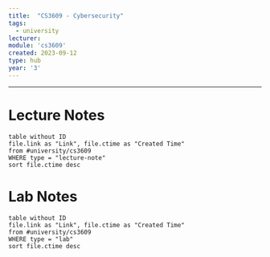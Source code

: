 ```yaml
---
title:  "CS3609 - Cybersecurity"
tags:
  - university
lecturer:
module: 'cs3609'
created: 2023-09-12
type: hub
year: '3'
---
```

---
# Lecture Notes

```dataview
table without ID
file.link as "Link", file.ctime as "Created Time"
from #university/cs3609
WHERE type = "lecture-note"
sort file.ctime desc
```

# Lab Notes

```dataview
table without ID
file.link as "Link", file.ctime as "Created Time"
from #university/cs3609
WHERE type = "lab"
sort file.ctime desc
```